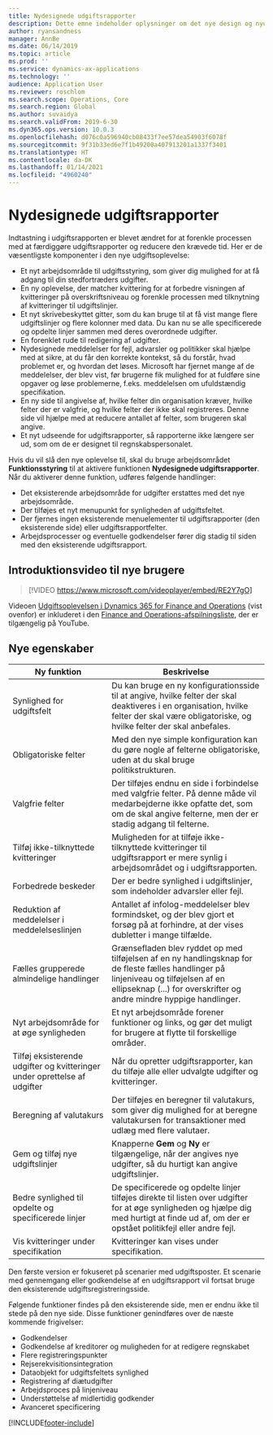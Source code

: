 ```yaml
---
title: Nydesignede udgiftsrapporter
description: Dette emne indeholder oplysninger om det nye design og nyudviklede oplevelse med indtastning i udgiftsrapporter i Microsoft Dynamics 365 Finance. Den nye oplevelse gør det nemmere at færdiggøre udgiftsrapporter og reducerer den tid, der kræves.
author: ryansandness
manager: AnnBe
ms.date: 06/14/2019
ms.topic: article
ms.prod: ''
ms.service: dynamics-ax-applications
ms.technology: ''
audience: Application User
ms.reviewer: roschlom
ms.search.scope: Operations, Core
ms.search.region: Global
ms.author: suvaidya
ms.search.validFrom: 2019-6-30
ms.dyn365.ops.version: 10.0.3
ms.openlocfilehash: d076c0a596940cb08433f7ee57dea54903f6078f
ms.sourcegitcommit: 9f31b33ed6e7f1b49200a407913201a1337f3401
ms.translationtype: HT
ms.contentlocale: da-DK
ms.lasthandoff: 01/14/2021
ms.locfileid: "4960240"
---
```

# <a name="redesigned-expense-reports"></a>Nydesignede udgiftsrapporter

Indtastning i udgiftsrapporten er blevet ændret for at forenkle processen med at færdiggøre udgiftsrapporter og reducere den krævede tid. Her er de væsentligste komponenter i den nye udgiftsoplevelse:

- Et nyt arbejdsområde til udgiftsstyring, som giver dig mulighed for at få adgang til din stedfortræders udgifter.
- En ny oplevelse, der matcher kvittering for at forbedre visningen af kvitteringer på overskriftsniveau og forenkle processen med tilknytning af kvitteringer til udgiftslinjer.
- Et nyt skrivebeskyttet gitter, som du kan bruge til at få vist mange flere udgiftslinjer og flere kolonner med data. Du kan nu se alle specificerede og opdelte linjer sammen med deres overordnede udgifter.
- En forenklet rude til redigering af udgifter.
- Nydesignede meddelelser for fejl, advarsler og politikker skal hjælpe med at sikre, at du får den korrekte kontekst, så du forstår, hvad problemet er, og hvordan det løses. Microsoft har fjernet mange af de meddelelser, der blev vist, før brugerne fik mulighed for at fuldføre sine opgaver og løse problemerne, f.eks. meddelelsen om ufuldstændig specifikation.
- En ny side til angivelse af, hvilke felter din organisation kræver, hvilke felter der er valgfrie, og hvilke felter der ikke skal registreres. Denne side vil hjælpe med at reducere antallet af felter, som brugeren skal angive.
- Et nyt udseende for udgiftsrapporter, så rapporterne ikke længere ser ud, som om de er designet til regnskabspersonalet.

Hvis du vil slå den nye oplevelse til, skal du bruge arbejdsområdet **Funktionsstyring** til at aktivere funktionen **Nydesignede udgiftsrapporter**. Når du aktiverer denne funktion, udføres følgende handlinger:

- Det eksisterende arbejdsområde for udgifter erstattes med det nye arbejdsområde.
- Der tilføjes et nyt menupunkt for synligheden af udgiftsfeltet.
- Der fjernes ingen eksisterende menuelementer til udgiftsrapporter (den eksisterende side) eller udgiftsrapportfelter.
- Arbejdsprocesser og eventuelle godkendelser fører dig stadig til siden med den eksisterende udgiftsrapport.

## <a name="getting-started-video-for-new-users"></a>Introduktionsvideo til nye brugere

> [!VIDEO https://www.microsoft.com/videoplayer/embed/RE2Y7gO]

Videoen [Udgiftsoplevelsen i Dynamics 365 for Finance and Operations](https://youtu.be/Ocy-MsTvEE0) (vist ovenfor) er inkluderet i den [Finance and Operations-afspilningsliste](https://www.youtube.com/playlist?list=PLcakwueIHoT_SYfIaPGoOhloFoCXiUSyW), der er tilgængelig på YouTube.

## <a name="new-features"></a>Nye egenskaber

| Ny funktion | Beskrivelse |
|---|----|
| Synlighed for udgiftsfelt | Du kan bruge en ny konfigurationsside til at angive, hvilke felter der skal deaktiveres i en organisation, hvilke felter der skal være obligatoriske, og hvilke felter der skal anbefales. |
| Obligatoriske felter | Med den nye simple konfiguration kan du gøre nogle af felterne obligatoriske, uden at du skal bruge politikstrukturen. |
| Valgfrie felter | Der tilføjes endnu en side i forbindelse med valgfrie felter. På denne måde vil medarbejderne ikke opfatte det, som om de skal angive felterne, men der er stadig adgang til felterne. |
| Tilføj ikke-tilknyttede kvitteringer | Muligheden for at tilføje ikke-tilknyttede kvitteringer til udgiftsrapport er mere synlig i arbejdsområdet og i udgiftsrapporten. |
| Forbedrede beskeder | Der er bedre synlighed i udgiftslinjer, som indeholder advarsler eller fejl. |
| Reduktion af meddelelser i meddelelseslinjen| Antallet af infolog-meddelelser blev formindsket, og der blev gjort et forsøg på at forhindre, at der vises dubletter i mange tilfælde. |
| Fælles grupperede almindelige handlinger | Grænsefladen blev ryddet op med tilføjelsen af en ny handlingsknap for de fleste fælles handlinger på linjeniveau og tilføjelsen af en ellipseknap (...) for overskrifter og andre mindre hyppige handlinger. |
| Nyt arbejdsområde for at øge synligheden | Et nyt arbejdsområde forener funktioner og links, og gør det muligt for brugere at flytte til forskellige områder. |
| Tilføj eksisterende udgifter og kvitteringer under oprettelse af udgifter | Når du opretter udgiftsrapporter, kan du tilføje alle eller udvalgte udgifter og kvitteringer. |
| Beregning af valutakurs | Der tilføjes en beregner til valutakurs, som giver dig mulighed for at beregne valutakursen for transaktioner med udlæg med flere valutaer. |
| Gem og tilføj nye udgiftslinjer | Knapperne **Gem** og **Ny** er tilgængelige, når der angives nye udgifter, så du hurtigt kan angive udgiftslinjer. |
| Bedre synlighed til opdelte og specificerede linjer | De specificerede og opdelte linjer tilføjes direkte til listen over udgifter for at øge synligheden og hjælpe dig med hurtigt at finde ud af, om der er opstået politikfejl eller andre fejl. |
| Vis kvitteringer under specifikation | Kvitteringer kan vises under specifikation. |

Den første version er fokuseret på scenarier med udgiftsposter. Et scenarie med gennemgang eller godkendelse af en udgiftsrapport vil fortsat bruge den eksisterende udgiftsregistreringsside.

Følgende funktioner findes på den eksisterende side, men er endnu ikke til stede på den nye side. Disse funktioner genindføres over de næste kommende frigivelser:

- Godkendelser
- Godkendelse af kreditorer og muligheden for at redigere regnskabet
- Flere registreringspunkter
- Rejserekvisitionsintegration
- Dataobjekt for udgiftsfeltets synlighed
- Registrering af diætudgifter
- Arbejdsproces på linjeniveau
- Understøttelse af midlertidig godkender
- Avanceret specificering


[!INCLUDE[footer-include](../includes/footer-banner.md)]